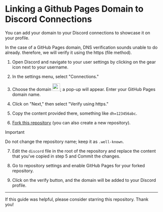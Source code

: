 # Linking a Github Pages Domain to Discord Connections

You can add your domain to your Discord connections to showcase it on your profile.

In the case of a GitHub Pages domain, DNS verification sounds unable to do already. therefore, we will verify it using the https (file method).

1. Open Discord and navigate to your user settings by clicking on the gear icon next to your username.

2. In the settings menu, select "Connections."

3. Choose the domain <img src="https://github.com/arvati/.well-known/blob/a7f278ef7613c3a455f2b409ce894adbe719b86e/domain.png" height="25px">; a pop-up will appear. Enter your GitHub Pages domain name.

4. Click on "Next," then select "Verify using https."

5. Copy the content provided there, something like `dh=123456abc`.

6. [Fork this repository](https://github.com/arvati/.well-known/fork) (you can also create a new repository).

> [!IMPORTANT]  
> Do not change the repository name; keep it as `.well-known`.

7. Edit the `discord` file in the root of the repository and replace the content that you've copied in step 5 and Commit the changes.

8. Go to repository settings and enable GitHub Pages for your forked repository.

9. Click on the verify button, and the domain will be added to your Discord profile.

--- 

If this guide was helpful, please consider starring this repository. Thank you!
